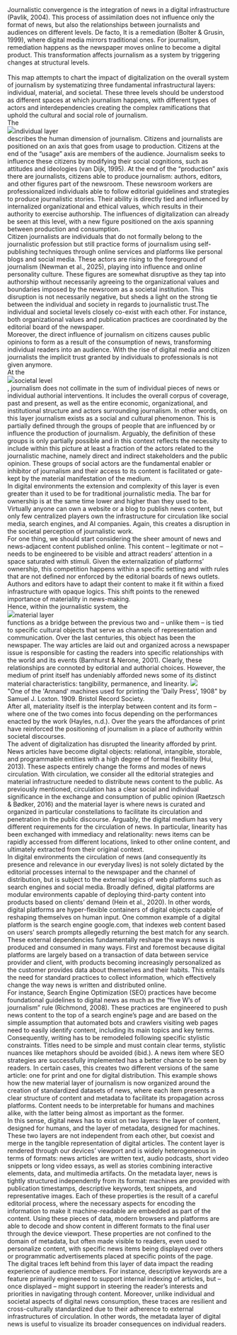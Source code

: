 <div id="has-steps" class="pb-200">
<div data-step="0" class="step rounded-xl border p-10 mb-200 w-11/12 md:w-6/12 bg-ivory-default/75 backdrop-blur-xs">
Journalistic convergence is the integration of news in a digital infrastructure (Pavlik, 2004). This process of assimilation does not influence only the format of news, but also the relationships between journalists and audiences on different levels. De facto, It is a remediation (Bolter & Grusin, 1999), where digital media mirrors traditional ones. For journalism, remediation happens as the newspaper moves online to become a digital product. This transformation affects journalism as a system by triggering changes at structural levels. <br/><br/>This map attempts to chart the impact of digitalization on the overall system of journalism by systematizing three fundamental infrastructural layers: individual, material, and societal. These three levels should be understood as different spaces at which journalism happens, with different types of actors and interdependencies creating the complex ramifications that uphold the cultural and social role of journalism. 
</div>
<div data-step="1" class="step rounded-xl border p-10 w-11/12 md:w-6/12 mb-200 bg-ivory-default/75 backdrop-blur-xs">
The <div class="border rounded-xl px-2 inline-flex"><img src="icons/individual.svg" class="h-[15px] mt-[3px] mr-[3px]"/><span>individual layer</span></div> describes the human dimension of journalism. Citizens and journalists are positioned on an axis that goes from usage to production. Citizens at the end of the “usage” axis are members of the audience. Journalism seeks to influence these citizens by modifying their social cognitions, such as attitudes and ideologies (van Dijk, 1995). At the end of the “production” axis there are journalists, citizens able to produce journalism: authors, editors, and other figures part of the newsroom. These newsroom workers are professionalized individuals able to follow editorial guidelines and strategies to produce journalistic stories. Their ability is directly tied and influenced by internalized organizational and ethical values, which results in their authority to exercise authorship. The influences of digitalization can already be seen at this level, with a new figure positioned on the axis spanning between production and consumption. 
</div>
<div data-step="2" class="step rounded-xl border p-10 md:ml-0 w-11/12 md:w-6/12 mb-200 bg-ivory-default/75 backdrop-blur-xs">
 Citizen journalists are individuals that do not formally belong to the journalistic profession but still practice forms of journalism using self-publishing techniques through online services and platforms like personal blogs and social media. These actors are rising to the foreground of journalism (Newman et al., 2025), playing into influence and online personality culture. <span class="underline--custom underline--disrupt">These figures are somewhat disruptive as they tap into authorship without necessarily agreeing to the organizational values and boundaries imposed by the newsroom as a societal institution.</span> This disruption is not necessarily negative, but sheds a light on the strong tie between the individual and society in regards to journalistic trust.The individual and societal levels closely co-exist with each other. For instance, both organizational values and publication practices are coordinated by the editorial board of the newspaper.
</div>
<div data-step="3" class="step rounded-xl border p-10 md:mr-0 w-11/12 md:w-6/12 mb-200 bg-ivory-default/75 backdrop-blur-xs">
Moreover, the direct influence of journalism on citizens causes public opinions to form as a result of the consumption of news, transforming individual readers into an audience. With the rise of digital media and citizen journalists the implicit trust granted by individuals to professionals is not given anymore.
</div>
<div data-step="4" class="step rounded-xl border p-10 w-11/12 md:w-6/12 mb-200 bg-ivory-default/75 backdrop-blur-xs">
At the <div class="border rounded-xl px-2 inline-flex"><img src="icons/societal.svg" class="h-[15px] mt-[3px] mr-[3px]"/>societal level</div>, journalism does not collimate in the sum of individual pieces of news or individual authorial interventions. It includes the overall corpus of coverage, past and present, as well as the entire economic, organizational, and institutional structure and actors surrounding journalism. In other words, on this layer journalism exists as a social and cultural phenomenon. 
This is partially defined through the groups of people that are influenced by or influence the production of journalism. Arguably, the definition of these groups is only partially possible and in this context reflects the necessity to include within this picture at least a fraction of the actors related to the journalistic machine, namely direct and indirect stakeholders and the public opinion. These groups of social actors are the fundamental enabler or inhibitor of journalism and their access to its content is facilitated or gate-kept by the material manifestation of the medium.
</div>
<div data-step="5" class="step rounded-xl border p-10 md:md:mr-0 w-11/12 md:w-6/12 mb-200 bg-ivory-default/75 backdrop-blur-xs">
In digital environments the extension and complexity of this layer is even greater than it used to be for traditional journalistic media. The bar for ownership is at the same time lower and higher than they used to be. Virtually anyone can own a website or a blog to publish news content, but only few centralized players own the infrastructure for circulation like social media, search engines, and AI companies. Again, this creates a disruption in the societal perception of journalistic work.
</div>
<div data-step="6" class="step rounded-xl border p-10 md:mr-0 w-11/12 md:w-6/12 mb-200 bg-ivory-default/75 backdrop-blur-xs">
For one thing, we should start considering the sheer amount of news and news-adjacent content published online. This content – legitimate or not – needs to be engineered to be visible and attract readers’ attention in a space saturated with stimuli. Given the externalization of platforms’ ownership, this competition happens within a specific setting and with rules that are not defined nor enforced by the editorial boards of news outlets. Authors and editors have to adapt their content to make it fit within a fixed infrastructure with opaque logics. This shift points to the renewed importance of materiality in news-making.
</div>
<div data-step="7" class="step rounded-xl border p-10 w-11/12 md:w-6/12 mb-200 bg-ivory-default/75 backdrop-blur-xs">Hence, within the journalistic system, the <div class="border rounded-xl px-2 inline-flex"><img src="icons/material.svg" class="h-[15px] mt-[3px] mr-[3px]"/>material layer</div> functions as a bridge between the previous two and – unlike them – is tied to specific cultural objects that serve as channels of representation and communication. Over the last centuries, this object has been the newspaper. The way articles are laid out and organized across a newspaper issue is responsible for casting the readers into specific relationships with the world and its events (Barnhurst & Nerone, 2001). Clearly, these relationships are connoted by editorial and authorial choices. However, the medium of print itself has undeniably afforded news some of its distinct material characteristics: tangibility, permanence, and linearity.
<img class="mt-2" src="img/printing_press_wikimedia_commons.jpg"/>
<div class="text-xs italic my-2">"One of the 'Annand' machines used for printing the 'Daily Press', 1908" by Samuel J. Loxton. 1909. Bristol Record Society.</div>
After all, materiality itself is the interplay between content and its form – where one of the two comes into focus depending on the performances enacted by the work (Hayles, n.d.). Over the years the affordances of print have reinforced the positioning of journalism in a place of authority within societal discourses.</div>
<div data-step="8" class="step rounded-xl border p-10 w-11/12 md:w-6/12 md:mr-0 mb-200 bg-ivory-default/75 backdrop-blur-xs">
The advent of digitalization has disrupted the linearity afforded by print. News articles have become digital objects: relational, intangible, storable, and programmable entities with a high degree of formal flexibility (Hui, 2013). These aspects entirely change the forms and modes of news circulation. With circulation, we consider all the editorial strategies and material infrastructure needed to distribute news content to the public. As previously mentioned, circulation has a clear social and individual significance in the exchange and consumption of public opinion (Raetzsch & Bødker, 2016) and the material layer is where news is curated and organized in particular constellations to facilitate its circulation and penetration in the public discourse. Arguably, the digital medium has very different requirements for the circulation of news. In particular, linearity has been exchanged with immediacy and relationality: news items can be rapidly accessed from different locations, linked to other online content, and ultimately extracted from their original context.
</div>
<div data-step="9" class="step rounded-xl border p-10 md:mr-0 w-11/12 md:w-6/12 mb-200 bg-ivory-default/75 backdrop-blur-xs">
In digital environments the circulation of news (and consequently its presence and relevance in our everyday lives) is not solely dictated by the editorial processes internal to the newspaper and the channel of distribution, but is subject to the external logics of web platforms such as search engines and social media. Broadly defined, digital platforms are modular environments capable of deploying third-party content into products based on clients’ demand (Hein et al., 2020). In other words, digital platforms are hyper-flexible containers of digital objects capable of reshaping themselves on human input. One common example of a digital platform is the search engine google.com, that indexes web content based on users’ search prompts allegedly returning the best match for any search. These external dependencies fundamentally reshape the ways news is produced and consumed in many ways. First and foremost because digital platforms are largely based on a transaction of data between service provider and client, with products becoming increasingly personalized as the customer provides data about themselves and their habits. This entails the need for standard practices to collect information, which effectively change the way news is written and distributed online.</div>
<div data-step="10" class="step rounded-xl border p-10 md:ml-0  w-11/12 md:w-6/12 mb-200 bg-ivory-default/75 backdrop-blur-xs">
For instance, Search Engine Optimization (SEO) practices have become foundational guidelines to digital news as much as the “five W’s of journalism” rule (Richmond, 2008). These practices are engineered to push news content to the top of a search engine’s page and are based on the simple assumption that automated bots and crawlers visiting web pages need to easily identify content, including its main topics and key terms. Consequently, writing has to be remodeled following specific stylistic constraints. Titles need to be simple and must contain clear terms, stylistic nuances like metaphors should be avoided (ibid.). A news item where SEO strategies are successfully implemented has a better chance to be seen by readers. In certain cases, this creates two different versions of the same article: one for print and one for digital distribution. This example shows how the new material layer of journalism is now organized around the creation of standardized datasets of news, where each item presents a clear structure of content and metadata to facilitate its propagation across platforms. Content needs to be interpretable for humans and machines alike, with the latter being almost as important as the former.
</div>

<div data-step="11" class="step rounded-xl border p-10 md:ml-0 w-11/12 md:w-6/12 mb-100 bg-ivory-default/75 backdrop-blur-xs">
In this sense, digital news has to exist on two layers: the layer of content, designed for humans, and the layer of metadata, designed for machines. These two layers are not independent from each other, but coexist and merge in the tangible representation of digital articles. The content layer is rendered through our devices’ viewport and is widely heterogeneous in terms of formats: news articles are written text, audio podcasts, short video snippets or long video essays, as well as stories combining interactive elements, data, and multimedia artifacts. On the metadata layer, news is tightly structured independently from its format: machines are provided with publication timestamps, descriptive keywords, text snippets, and representative images. Each of these properties is the result of a careful editorial process, where the necessary aspects for encoding the information to make it machine-readable are embedded as part of the content. Using these pieces of data, modern browsers and platforms are able to decode and show content in different formats to the final user through the device viewport. These properties are not confined to the domain of metadata, but often made visible to readers, even used to personalize content, with specific news items being displayed over others or programmatic advertisements placed at specific points of the page.
</div>
<div data-step="12" class="step rounded-xl border p-10 md:ml-0 w-11/12 md:w-6/12 bg-ivory-default/75 backdrop-blur-xs">The digital traces left behind from this layer of data impact the reading experience of audience members. For instance, descriptive keywords are a feature primarily engineered to support internal indexing of articles, but – once displayed – might support in steering the reader’s interests and priorities in navigating through content. Moreover, unlike individual and societal aspects of digital news consumption, these traces are resilient and cross-culturally standardized due to their adherence to external infrastructures of circulation. In other words, the metadata layer of digital news is useful to visualize its broader consequences on individual readers.</div>
</div>
